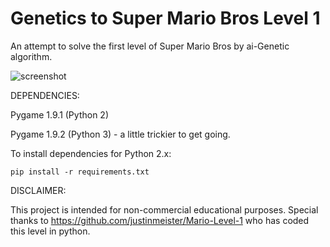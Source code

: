 Genetics to Super Mario Bros Level 1
=============

An attempt to solve the first level of Super Mario Bros by ai-Genetic algorithm.

![screenshot](https://raw.github.com/justinmeister/Mario-Level-1/master/screenshot.png)

DEPENDENCIES:

Pygame 1.9.1 (Python 2)

Pygame 1.9.2 (Python 3) - a little trickier to get going.

To install dependencies for Python 2.x:

	pip install -r requirements.txt

DISCLAIMER:

This project is intended for non-commercial educational purposes. 
Special thanks to https://github.com/justinmeister/Mario-Level-1 who has coded this level in python.
